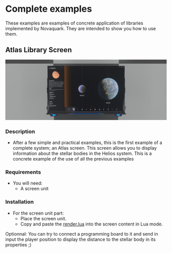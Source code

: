 # Complete examples
These examples are examples of concrete application of libraries implemented by Novaquark. They are intended to show you how to use them.

## Atlas Library Screen
![Atlas screen](img/atlas.jpg)
### Description
- After a few simple and practical examples, this is the first example of a complete system; an Atlas screen.
This screen allows you to display information about the stellar bodies in the Helios system. This is a concrete example of the use of all the previous examples

### Requirements
- You will need:
  - A screen unit
### Installation
- For the screen unit part:
  - Place the screen unit.
  - Copy and paste the [render.lua](render.lua) into the screen content in Lua mode.

Optionnal: You can try to connect a programming board to it and send in input the player position to display the distance to the stellar body in its properties ;) 

